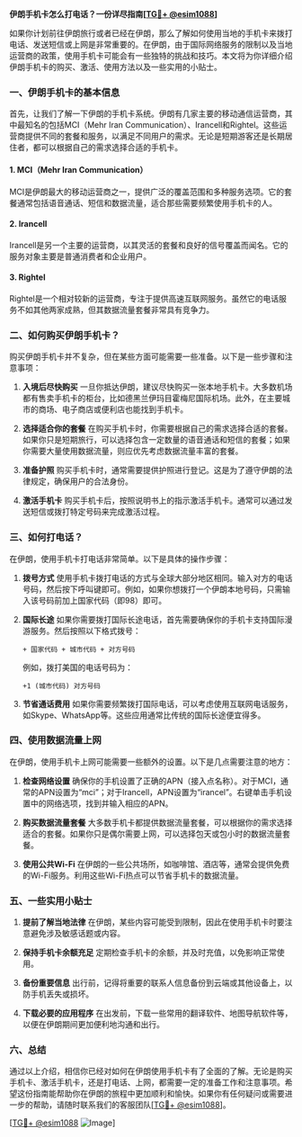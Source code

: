**伊朗手机卡怎么打电话？一份详尽指南[[TG💪+ @esim1088](https://t.me/s/esim1088)]**

如果你计划前往伊朗旅行或者已经在伊朗，那么了解如何使用当地的手机卡来拨打电话、发送短信或上网是非常重要的。在伊朗，由于国际网络服务的限制以及当地运营商的政策，使用手机卡可能会有一些独特的挑战和技巧。本文将为你详细介绍伊朗手机卡的购买、激活、使用方法以及一些实用的小贴士。

### 一、伊朗手机卡的基本信息

首先，让我们了解一下伊朗的手机卡系统。伊朗有几家主要的移动通信运营商，其中最知名的包括MCI（Mehr Iran Communication）、Irancell和Rightel。这些运营商提供不同的套餐和服务，以满足不同用户的需求。无论是短期游客还是长期居住者，都可以根据自己的需求选择合适的手机卡。

#### 1. MCI（Mehr Iran Communication）
MCI是伊朗最大的移动运营商之一，提供广泛的覆盖范围和多种服务选项。它的套餐通常包括语音通话、短信和数据流量，适合那些需要频繁使用手机卡的人。

#### 2. Irancell
Irancell是另一个主要的运营商，以其灵活的套餐和良好的信号覆盖而闻名。它的服务对象主要是普通消费者和企业用户。

#### 3. Rightel
Rightel是一个相对较新的运营商，专注于提供高速互联网服务。虽然它的电话服务不如其他两家成熟，但其数据流量套餐非常具有竞争力。

### 二、如何购买伊朗手机卡？

购买伊朗手机卡并不复杂，但在某些方面可能需要一些准备。以下是一些步骤和注意事项：

1. **入境后尽快购买**
   一旦你抵达伊朗，建议尽快购买一张本地手机卡。大多数机场都有售卖手机卡的柜台，比如德黑兰伊玛目霍梅尼国际机场。此外，在主要城市的商场、电子商店或便利店也能找到手机卡。

2. **选择适合你的套餐**
   在购买手机卡时，你需要根据自己的需求选择合适的套餐。如果你只是短期旅行，可以选择包含一定数量的语音通话和短信的套餐；如果你需要大量使用数据流量，则应优先考虑数据流量丰富的套餐。

3. **准备护照**
   购买手机卡时，通常需要提供护照进行登记。这是为了遵守伊朗的法律规定，确保用户的合法身份。

4. **激活手机卡**
   购买手机卡后，按照说明书上的指示激活手机卡。通常可以通过发送短信或拨打特定号码来完成激活过程。

### 三、如何打电话？

在伊朗，使用手机卡打电话非常简单。以下是具体的操作步骤：

1. **拨号方式**
   使用手机卡拨打电话的方式与全球大部分地区相同。输入对方的电话号码，然后按下呼叫键即可。例如，如果你想拨打一个伊朗本地号码，只需输入该号码前加上国家代码（即98）即可。

2. **国际长途**
   如果你需要拨打国际长途电话，首先需要确保你的手机卡支持国际漫游服务。然后按照以下格式拨号：
   ```
   + 国家代码 + 城市代码 + 对方号码
   ```
   例如，拨打美国的电话号码为：
   ```
   +1 (城市代码) 对方号码
   ```

3. **节省通话费用**
   如果你需要频繁拨打国际电话，可以考虑使用互联网电话服务，如Skype、WhatsApp等。这些应用通常比传统的国际长途便宜得多。

### 四、使用数据流量上网

在伊朗，使用手机卡上网可能需要一些额外的设置。以下是几点需要注意的地方：

1. **检查网络设置**
   确保你的手机设置了正确的APN（接入点名称）。对于MCI，通常的APN设置为“mci”；对于Irancell，APN设置为“irancel”。右键单击手机设置中的网络选项，找到并输入相应的APN。

2. **购买数据流量套餐**
   大多数手机卡都提供数据流量套餐，可以根据你的需求选择适合的套餐。如果你只是偶尔需要上网，可以选择包天或包小时的数据流量套餐。

3. **使用公共Wi-Fi**
   在伊朗的一些公共场所，如咖啡馆、酒店等，通常会提供免费的Wi-Fi服务。利用这些Wi-Fi热点可以节省手机卡的数据流量。

### 五、一些实用小贴士

1. **提前了解当地法律**
   在伊朗，某些内容可能受到限制，因此在使用手机卡时要注意避免涉及敏感话题或内容。

2. **保持手机卡余额充足**
   定期检查手机卡的余额，并及时充值，以免影响正常使用。

3. **备份重要信息**
   出行前，记得将重要的联系人信息备份到云端或其他设备上，以防手机丢失或损坏。

4. **下载必要的应用程序**
   在出发前，下载一些常用的翻译软件、地图导航软件等，以便在伊朗期间更加便利地沟通和出行。

### 六、总结

通过以上介绍，相信你已经对如何在伊朗使用手机卡有了全面的了解。无论是购买手机卡、激活手机卡，还是打电话、上网，都需要一定的准备工作和注意事项。希望这份指南能帮助你在伊朗的旅程中更加顺利和愉快。如果你有任何疑问或需要进一步的帮助，请随时联系我们的客服团队[[TG💪+ @esim1088](https://t.me/s/esim1088)]。

[[TG💪+ @esim1088](https://t.me/s/esim1088) ![Image](https://i.postimg.cc/4NQfJmqS/Snipaste-2025-05-13-00-14-12.png)]